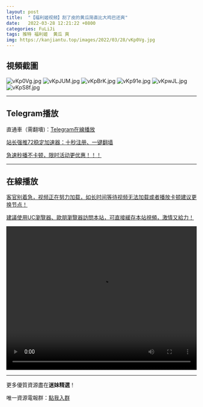 ```yaml
---
layout: post
title:  "【福利姬视频】刮了皮的黄瓜简直比大鸡巴还爽"
date:   2022-03-28 12:21:22 +0800
categories: FuLiJi
tags: 推特 福利姬  黄瓜 爽
img: https://kanjiantu.top/images/2022/03/28/vKp0Vg.jpg
---
```



## 視頻截圖

![vKp0Vg.jpg](https://kanjiantu.top/images/2022/03/28/vKp0Vg.jpg)
![vKpJUM.jpg](https://kanjiantu.top/images/2022/03/28/vKpJUM.jpg)
![vKpBrK.jpg](https://kanjiantu.top/images/2022/03/28/vKpBrK.jpg)
![vKp91e.jpg](https://kanjiantu.top/images/2022/03/28/vKp91e.jpg)
![vKpwJL.jpg](https://kanjiantu.top/images/2022/03/28/vKpwJL.jpg)
![vKpS8f.jpg](https://kanjiantu.top/images/2022/03/28/vKpS8f.jpg)

* * *
## Telegram播放

直通車（需翻墻)：[Telegram在線播放](https://t.me/mimeijingxuan/398)

<u>站长强推72稳定加速器：[十秒注册、一键翻墙](https://www.mimei.blog/skip/vpn.html) </u>


<u>急速秒播不卡顿，限时活动更优惠！！！</u>
* * *
## 在線播放
<u>客官别着急，视频正在努力加载，如长时间等待视频无法加载或者播放卡顿建议更换节点！</u>

<u>建議使用UC瀏覽器、歐朋瀏覽器訪問本站，可直接緩存本站視頻，激情又給力！</u>
<center><video src="https://cdn.publer.io/uploads/videos/6246ad12db279736bfa80c8e/50425e30115d76f586915b6dbcaf5dcf.mp4" width="100%" height="380px" controls="controls"></video></center>


* * *
更多優質資源盡在**迷妹精選**！

唯一資源電報群：[點我入群](https://t.me/mimeijingxuan)


